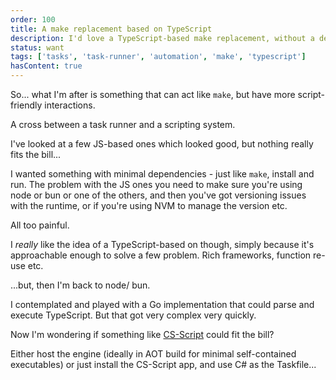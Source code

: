 ```yaml
---
order: 100
title: A make replacement based on TypeScript
description: I'd love a TypeScript-based make replacement, without a dependency on node/ bun etc.
status: want
tags: ['tasks', 'task-runner', 'automation', 'make', 'typescript']
hasContent: true
---
```


So... what I'm after is something that can act like `make`, but have more script-friendly interactions.

A cross between a task runner and a scripting system.

I've looked at a few JS-based ones which looked good, but nothing really fits the bill...

I wanted something with minimal dependencies - just like `make`, install and run. The problem with the JS ones you need to make sure you're using node or bun or one of the others, and then you've got versioning issues with the runtime, or if you're using NVM to manage the version etc.

All too painful.

I _really_ like the idea of a TypeScript-based on though, simply because it's approachable enough to solve a few problem. Rich frameworks, function re-use etc.

...but, then I'm back to node/ bun.

I contemplated and played with a Go implementation that could parse and execute TypeScript. But that got very complex very quickly.

Now I'm wondering if something like [CS-Script](https://www.cs-script.net/) could fit the bill?

Either host the engine (ideally in AOT build for minimal self-contained executables) or just install the CS-Script app, and use C# as the Taskfile...
